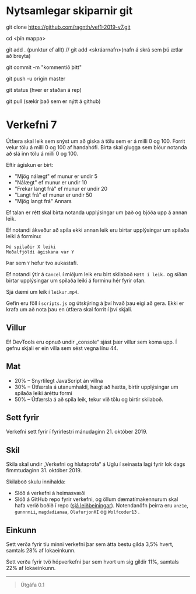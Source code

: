 # Nytsamlegar skiparnir git
git clone https://github.com/ragnth/vef1-2019-v7.git

cd <þín mappa>

git add . (punktur ef allt) // git add <skráarnafn>(nafn á skrá sem þú ætlar að breyta)

git commit -m "kommentið þitt"

git push -u origin master

git status (hver er staðan á rep)

git pull (sækir það sem er nýtt á github)

# Verkefni 7

Útfæra skal leik sem snýst um að giska á tölu sem er á milli 0 og 100. Forrit velur tölu á milli 0 og 100 af handahófi. Birta skal glugga sem biður notanda að slá inn tölu á milli 0 og 100.

Eftir ágiskun er birt:

* "Mjög nálægt" ef munur er undir 5
* "Nálægt" ef munur er undir 10
* "Frekar langt frá" ef munur er undir 20
* "Langt frá" ef munur er undir 50
* "Mjög langt frá" Annars


Ef talan er rétt skal birta notanda upplýsingar um það og bjóða upp á annan leik.

Ef notandi ákveður að spila ekki annan leik eru birtar upplýsingar um spilaða leiki á forminu:

```text
Þú spilaðir X leiki
Meðalfjöldi ágiskana var Y
```

Þar sem `Y` hefur tvo aukastafi.

Ef notandi ýtir á `Cancel` í miðjum leik eru birt skilaboð `Hætt í leik.` og síðan birtar upplýsingar um spilaða leiki á forminu hér fyrir ofan.

Sjá dæmi um leik í `leikur.mp4`.

Gefin eru föll í `scripts.js` og útskýring á því hvað þau eigi að gera. Ekki er krafa um að nota þau en útfæra skal forrit í því skjali.

## Villur

Ef DevTools eru opnuð undir „console“ sjást þær villur sem koma upp. Í gefnu skjali er ein villa sem sést vegna línu 44.

## Mat

* 20% – Snyrtilegt JavaScript án villna
* 30% – Útfærsla á utanumhaldi, hægt að hætta, birtir upplýsingar um spilaða leiki áréttu formi
* 50% – Útfærsla á að spila leik, tekur við tölu og birtir skilaboð.

## Sett fyrir

Verkefni sett fyrir í fyrirlestri mánudaginn 21. október 2019.

## Skil

Skila skal undir „Verkefni og hlutaprófa“ á Uglu í seinasta lagi fyrir lok dags fimmtudaginn 31. október 2019.

Skilaboð skulu innihalda:

* Slóð á verkefni á heimasvæði
* Slóð á GitHub repo fyrir verkefni, og  öllum dæmatímakennurum skal hafa verið boðið í repo ([sjá leiðbeiningar](https://help.github.com/articles/inviting-collaborators-to-a-personal-repository/)). Notendanöfn þeirra eru `anz1e`, `gunnnnii`, `magdadianaa`, `OlafurjonHI` og `Wolfcoder13` .

## Einkunn

Sett verða fyrir tíu minni verkefni þar sem átta bestu gilda 3,5% hvert, samtals 28% af lokaeinkunn.

Sett verða fyrir tvö hópverkefni þar sem hvort um sig gildir 11%, samtals 22% af lokaeinkunn.

---

> Útgáfa 0.1
